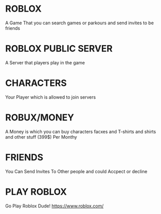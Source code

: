 # ROBLOX
A Game That you can search games or parkours and send invites to be friends
# ROBLOX PUBLIC SERVER
A Server that players play in the game
# CHARACTERS
Your Player which is allowed to join servers 
# ROBUX/MONEY
A Money is which you can buy characters facxes and T-shirts and shirts and other stuff (399$) Per Monthy 
# FRIENDS
You Can Send Invites To Other people and could Accpect or decline
# PLAY ROBLOX 
Go Play Roblox Dude! 
https://www.roblox.com/
